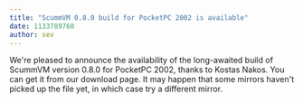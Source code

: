 ```yaml
---
title: "ScummVM 0.8.0 build for PocketPC 2002 is available"
date: 1133789760
author: sev
---
```


We're pleased to announce the availability of the long-awaited build of ScummVM version 0.8.0 for PocketPC 2002, thanks to Kostas Nakos. You can get it from our download page. It may happen that some mirrors haven't picked up the file yet, in which case try a different mirror.
